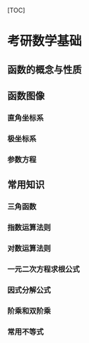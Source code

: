 [TOC]

# 考研数学基础
## 函数的概念与性质

## 函数图像
### 直角坐标系

### 极坐标系

### 参数方程

## 常用知识
### 三角函数
### 指数运算法则
### 对数运算法则
### 一元二次方程求根公式
### 因式分解公式
### 阶乘和双阶乘
### 常用不等式

